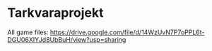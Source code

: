 # Tarkvaraprojekt

All game files: https://drive.google.com/file/d/14WzUvN7P7oPPL6t-DGU06XIYJd8UbBuH/view?usp=sharing
